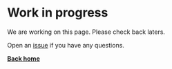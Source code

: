 # Work in progress

We are working on this page. Please check back laters.

Open an [issue](https://github.com/microsoft/Web-Dev-For-Beginners/issues/new/choose) if you have any questions.

**[Back home](/)**